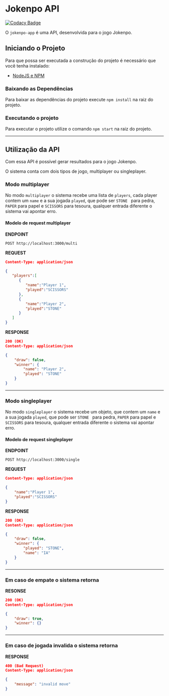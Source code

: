 # Jokenpo API

[![Codacy Badge](https://api.codacy.com/project/badge/Grade/03e6ef726e7e4cddbc69a21385f2efaf)](https://www.codacy.com/app/DiegoRampim/jokenpo-app?utm_source=github.com&utm_medium=referral&utm_content=DiegoRampim/jokenpo-app&utm_campaign=badger)

O `jokenpo-app` é uma API, desenvolvida para o jogo Jokenpo.


## Iniciando o Projeto

Para que possa ser executada a construção do projeto é necessário que você tenha instalado:

* [NodeJS e NPM](https://nodejs.org)


### Baixando as Dependências

Para baixar as dependências do projeto execute `npm install` na raiz do projeto. 

### Executando o projeto

Para executar o projeto utilize o comando `npm start` na raiz do projeto.

---

## Utilização da API

Com essa API é possível gerar resultados para o jogo Jokenpo.

O sistema conta com dois tipos de jogo, multiplayer ou singleplayer.
 
### Modo multiplayer
 
No modo `multiplayer` o sistema recebe uma lista de `players`, cada player contem um `name` e a sua jogada `played`, 
que pode ser `STONE ` para pedra, `PAPER` para papel e `SCISSORS` para tesoura, qualquer entrada diferente o sistema vai apontar erro.  

#### Modelo de request multiplayer

**ENDPOINT**

```
POST http://localhost:3000/multi
```

**REQUEST**

```json
Content-Type: application/json

{  
   "players":[  
      {  
         "name":"Player 1",
         "played":"SCISSORS"
      },
      {  
         "name":"Player 2",
         "played":"STONE"
      }
   ]
}
```

**RESPONSE**

```json
200 (OK)
Content-Type: application/json

{
    "draw": false,
    "winner": {
        "name": "Player 2",
        "played": "STONE"
    }
}
```
----

### Modo singleplayer
 
No modo `singleplayer` o sistema recebe um objeto, que contem um `name` e a sua jogada `played`, 
que pode ser `STONE ` para pedra, `PAPER` para papel e `SCISSORS` para tesoura, qualquer entrada diferente o sistema vai apontar erro.  

#### Modelo de request singleplayer

**ENDPOINT**

```
POST http://localhost:3000/single
```

**REQUEST**

```json
Content-Type: application/json

{  
    "name":"Player 1",
    "played":"SCISSORS"
}
```

**RESPONSE**

```json
200 (OK)
Content-Type: application/json

{
    "draw": false,
    "winner": {
        "played": "STONE",
        "name": "IA"
    }
}
```

----

### Em caso de empate o sistema retorna

**RESONSE**

```json
200 (OK)
Content-Type: application/json

{
    "draw": true,
    "winner": {}
}
```


----

### Em caso de jogada invalida o sistema retorna

**RESPONSE**

```json
400 (Bad Request)
Content-Type: application/json

{
    "message": "invalid move"
}
```



